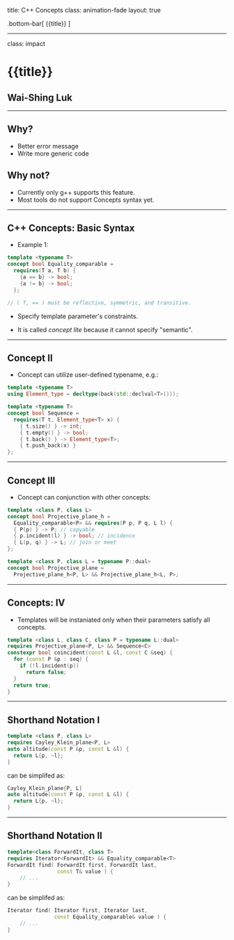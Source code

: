 title: C++ Concepts
class: animation-fade
layout: true

<!-- This slide will serve as the base layout for all your slides -->
.bottom-bar[
  {{title}}
]

---

class: impact

# {{title}}
## Wai-Shing Luk

---

## Why?

-   Better error message
-   Write more generic code

## Why not?

-   Currently only g++ supports this feature.
-   Most tools do not support Concepts syntax yet.

---

## C++ Concepts: Basic Syntax

- Example 1:

```cpp
template <typename T>
concept bool Equality_comparable =
  requires(T a, T b) {
    {a == b} -> bool;
    {a != b} -> bool;
  };

// ( T, == ) must be reflective, symmetric, and transitive.
```

- Specify template parameter's constraints.

- It is called *concept lite* because it cannot specify "semantic".

---

## Concept II

- Concept can utilize user-defined typename, e.g.:

```cpp
template <typename T>
using Element_type = decltype(back(std::declval<T>()));

template <typename T>
concept bool Sequence =
  requires(T t, Element_type<T> x) {
    { t.size() } -> int;
    { t.empty() } -> bool;
    { t.back() } -> Element_type<T>;
    { t.push_back(x) }
};
```

---

## Concept III

- Concept can conjunction with other concepts:

```cpp
template <class P, class L>
concept bool Projective_plane_h =
  Equality_comparable<P> && requires(P p, P q, L l) {
  { P(p) } -> P; // copyable
  { p.incident(l) } -> bool; // incidence
  { L(p, q) } -> L; // join or meet
};

template <class P, class L = typename P::dual>
concept bool Projective_plane =
  Projective_plane_h<P, L> && Projective_plane_h<L, P>;
```

---

## Concepts: IV

- Templates will be instaniated only when their parameters satisfy all concepts.

```cpp
template <class L, class C, class P = typename L::dual>
requires Projective_plane<P, L> && Sequence<C>
constexpr bool coincident(const L &l, const C &seq) {
  for (const P &p : seq) {
    if (!l.incident(p))
      return false;
  }
  return true;
}
```

---

## Shorthand Notation I

```cpp
template <class P, class L>
requires Cayley_Klein_plane<P, L>
auto altitude(const P &p, const L &l) {
  return L{p, ~l};
}
```

can be simplifed as:

```cpp
Cayley_Klein_plane{P, L}
auto altitude(const P &p, const L &l) {
  return L{p, ~l};
}
```

---

## Shorthand Notation II

```cpp
template<class ForwardIt, class T>
requires Iterator<ForwardIt> && Equality_comparable<T>
ForwardIt find( ForwardIt first, ForwardIt last, 
                const T& value ) {
    // ...
}
```

can be simplifed as:

```cpp
Iterator find( Iterator first, Iterator last, 
               const Equality_comparable& value ) {
    // ...
}
```
